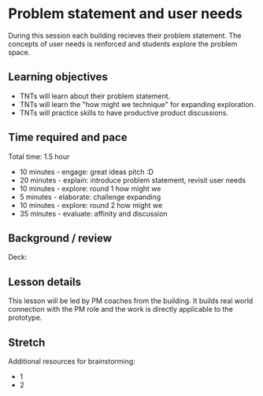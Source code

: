 # Problem statement and user needs
During this session each building recieves their problem statement. The concepts of user needs is renforced and students explore the problem space.

## Learning objectives
* TNTs will learn about their problem statement.
* TNTs will learn the "how might we technique" for expanding exploration.
* TNTs will practice skills to have productive product discussions.

## Time required and pace
Total time: 1.5 hour
* 10 minutes - engage: great ideas pitch :D
* 20 minutes - explain: introduce problem statement, revisit user needs
* 10 minutes - explore: round 1 how might we
* 5 minutes - elaborate: challenge expanding
* 10 minutes - explore: round 2 how might we
* 35 minutes - evaluate: affinity and discussion

## Background / review
Deck:

## Lesson details
This lesson will be led by PM coaches from the building. It builds real world connection with the PM role and the work is directly applicable to the prototype.

## Stretch
Additional resources for brainstorming:
* 1
* 2

